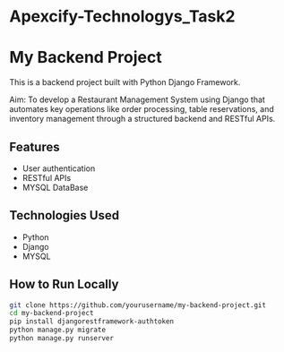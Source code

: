 # Apexcify-Technologys_Task2

# My Backend Project

This is a backend project built with Python Django Framework.

Aim: To develop a Restaurant Management System using Django that automates key operations like order processing, table reservations, and inventory management through a structured backend and RESTful APIs.

## Features
- User authentication
- RESTful APIs
- MYSQL DataBase

## Technologies Used
- Python
- Django
- MYSQL


## How to Run Locally

```bash
git clone https://github.com/yourusername/my-backend-project.git
cd my-backend-project
pip install djangorestframework-authtoken
python manage.py migrate
python manage.py runserver
